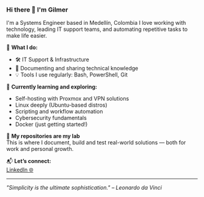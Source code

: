 ### Hi there 👋 I'm Gilmer

I'm a Systems Engineer based in Medellín, Colombia 
I love working with technology, leading IT support teams, and automating repetitive tasks to make life easier.

🔧 **What I do:**
- 🛠️ IT Support & Infrastructure
- 🧠 Documenting and sharing technical knowledge
- 💡 Tools I use regularly: Bash, PowerShell, Git

🚀 **Currently learning and exploring:**
- Self-hosting with Proxmox and VPN solutions
- Linux deeply (Ubuntu-based distros)
- Scripting and workflow automation
- Cybersecurity fundamentals
- Docker (just getting started!)

🧪 **My repositories are my lab**  
This is where I document, build and test real-world solutions — both for work and personal growth.

📬 **Let’s connect:**  
[LinkedIn 🌐](https://www.linkedin.com/in/gilmerop10/)

---
*"Simplicity is the ultimate sophistication." – Leonardo da Vinci*

